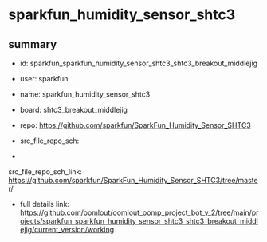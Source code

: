 # sparkfun_humidity_sensor_shtc3
 
## summary 
* id: sparkfun_sparkfun_humidity_sensor_shtc3_shtc3_breakout_middlejig
* user: sparkfun
* name: sparkfun_humidity_sensor_shtc3
* board: shtc3_breakout_middlejig
* repo: https://github.com/sparkfun/SparkFun_Humidity_Sensor_SHTC3



* src_file_repo_sch: 
*
 src_file_repo_sch_link: https://github.com/sparkfun/SparkFun_Humidity_Sensor_SHTC3/tree/master/
* full details link: https://github.com/oomlout/oomlout_oomp_project_bot_v_2/tree/main/projects/sparkfun_sparkfun_humidity_sensor_shtc3_shtc3_breakout_middlejig/current_version/working  






